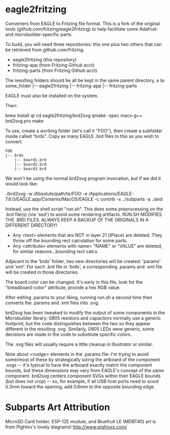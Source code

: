# eagle2fritzing

Converters from EAGLE to Fritzing file format. This is a fork of the original tools (github.com/fritzing/eagle2fritzing) to help facilitate some Adafruit- and microbuilder-specific parts.

To build, you will need three repositories: this one plus two others that can be retrieved from github.com/fritzing.
* eagle2fritzing (this repository)
* fritzing-app (from Fritzing Github acct)
* fritzing-parts (from Fritzing Github acct)

The resulting folders should be all be kept in the same parent directory, a la:
    some_folder
    |-- eagle2fritzing
    |-- fritzing-app
    |-- fritzing-parts

EAGLE must also be installed on the system.

Then:

brew install qt
cd eagle2fritzing/brd2svg
qmake -spec macx-g++ brd2svg.pro
make

To use, create a working folder (let's call it "FOO"), then create a subfolder inside called "brds". Copy as many EAGLE .brd files to this as you wish to convert.

    FOO
    |-- brds
        |-- board1.brd
        |-- board2.brd
        |-- board3.brd

We won't be using the normal brd2svg program invocation, but if we did it would look like:

./brd2svg -w /Absolute/path/to/FOO -e /Applications/EAGLE-7.6.0/EAGLE.app/Contents/MacOS/EAGLE -c contrib -s ../subparts -a ./and

Instead, use the shell script "run.sh". This does some preprocessing on the .brd file(s) (via 'sed') to avoid some rendering artifacts. RUN.SH MODIFIES THE .BRD FILES. ALWAYS KEEP A BACKUP OF THE ORIGINALS IN A DIFFERENT DIRECTORY!

* Any \<text\> elements that are NOT in layer 21 (tPlace) are deleted. They throw off the bounding rect calculation for some parts.
* Any \<attribute\> elements with name= "NAME" or "VALUE" are deleted, for similar reasons...bounding rect calcs.

Adjacent to the 'brds' folder, two new directories will be created: 'params' and 'xml'. For each .brd file in 'brds', a corresponding .params and .xml file will be created in those directories.

The board color can be changed. It's early in this file, look for the "breadboard-color" attribute, provide a hex RGB value.

After editing .params to your liking, running run.sh a second time then converts the .params and .xml files into .svg.

brd2svg has been tweaked to modify the output of some components in the Microbuilder library: 0805 resistors and capacitors normally use a generic footprint, but the code distinguishes between the two so they appear different in the resulting .svg. Similarly, 0805 LEDs were generic, some decisions are made in the code to substitute specific colors.

The .svg files will usually require a little cleanup in Illustrator or similar.

Note about \<nudge\> elements in the .params file: I'm trying to avoid some/most of these by strategically sizing the artboard of the component .svgs -- it's typical to have the artboard exactly match the component bounds, but these dimensions may vary from EAGLE's concept of the same component. brd2svg centers component SVGs within their EAGLE bounds (but does not crop) -- so, for example, if all USB host ports need to scoot 0.3mm toward the opening, add 0.6mm to the opposite bounding edge.

Subparts Art Attribution
============================================
MicroSD Card holder, ESP-12E module, and Bluefruit LE (MDBT40) art is from PigHixx's lovely diagrams!
http://www.pighixxx.com/
